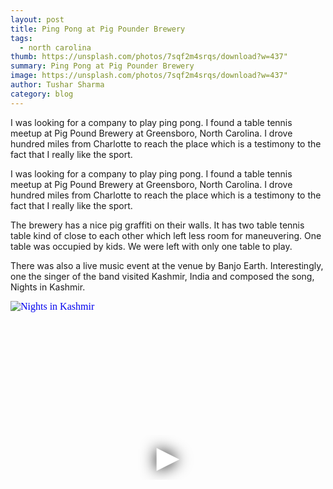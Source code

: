 ```yaml
---
layout: post
title: Ping Pong at Pig Pounder Brewery
tags:
  - north carolina
thumb: https://unsplash.com/photos/7sqf2m4srqs/download?w=437"
summary: Ping Pong at Pig Pounder Brewery
image: https://unsplash.com/photos/7sqf2m4srqs/download?w=437"
author: Tushar Sharma
category: blog
---
```



I was looking for a company to play ping pong. I found a table tennis meetup at Pig Pound Brewery at Greensboro, North Carolina. I drove hundred miles from Charlotte to reach the place which is a testimony to the fact that I really like the sport.<!-- truncate_here -->


I was looking for a company to play ping pong. I found a table tennis meetup at Pig Pound Brewery at Greensboro, North Carolina. I drove hundred miles from Charlotte to reach the place which is a testimony to the fact that I really like the sport.

The brewery has a nice pig graffiti on their walls. It has two table tennis table kind of close to each other which left less room for maneuvering. One table was occupied by kids. We were left with only one table to play.

There was also a live music event at the venue by Banjo Earth. Interestingly, one the singer of the band visited Kashmir, India and composed the song, Nights in Kashmir.

<iframe
  style="position: relative;  width: 100%;" 
   height="500"
  src="https://www.youtube.com/embed/opMiJZ0fkcs&autoplay=1"
  srcdoc="<style>*{padding:0;margin:0;overflow:hidden}html,body{height:100%}img,span{position:absolute;width:100%;top:0;bottom:0;margin:auto}span{height:1.5em;text-align:center;font:48px/1.5 sans-serif;color:white;text-shadow:0 0 0.5em black}</style><a href=https://www.youtube.com/embed/opMiJZ0fkcs?autoplay=1><img src=https://img.youtube.com/vi/opMiJZ0fkcs/hqdefault.jpg alt='Nights in Kashmir'><span>▶</span></a>"
  frameborder="0"
  allow="accelerometer; autoplay; encrypted-media; gyroscope; picture-in-picture"
  allowfullscreen
  title="Nights in Kashmir"
></iframe><br>



